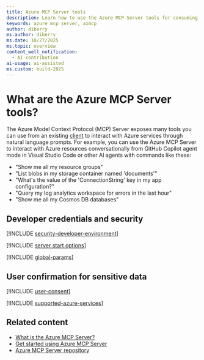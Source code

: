 ```yaml
---
title: Azure MCP Server tools
description: Learn how to use the Azure MCP Server tools for consuming servers.
keywords: azure mcp server, azmcp
author: diberry
ms.author: diberry
ms.date: 10/27/2025
ms.topic: overview
content_well_notification: 
  - AI-contribution
ai-usage: ai-assisted
ms.custom: build-2025
---
```

# What are the Azure MCP Server tools?

The Azure Model Context Protocol (MCP) Server exposes many tools you can use from an existing [client](../get-started.md#use-a-code-editor) to interact with Azure services through natural language prompts. For example, you can use the Azure MCP Server to interact with Azure resources conversationally from GitHub Copilot agent mode in Visual Studio Code or other AI agents with commands like these:

- "Show me all my resource groups"
- "List blobs in my storage container named 'documents'"
- "What's the value of the 'ConnectionString' key in my app configuration?"
- "Query my log analytics workspace for errors in the last hour"
- "Show me all my Cosmos DB databases"

## Developer credentials and security

[!INCLUDE [security-developer-environment](../includes/security-local-development.md)]


[!INCLUDE [server start options](../includes/tools/server-start-options.md)]

[!INCLUDE [global-params](../includes/tools/global-parameters-list.md)]

## User confirmation for sensitive data

[!INCLUDE [user-consent](../includes/tools/user-consent.md)]

[!INCLUDE [supported-azure-services](../includes/tools/supported-azure-services.md)]


## Related content

- [What is the Azure MCP Server?](../get-started.md)
- [Get started using Azure MCP Server](../get-started.md)
- [Azure MCP Server repository](https://github.com/microsoft/mcp/tree/main/servers/Azure.Mcp.Server)
